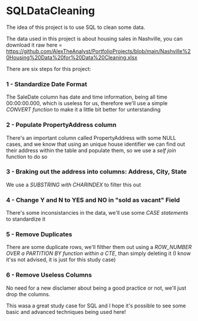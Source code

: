 # SQLDataCleaning
The idea of this project is to use SQL to clean some data.

The data used in this project is about housing sales in Nashville, you can download it raw here = https://github.com/AlexTheAnalyst/PortfolioProjects/blob/main/Nashville%20Housing%20Data%20for%20Data%20Cleaning.xlsx

There are six steps for this project:

### 1 - Standardize Date Format
  The SaleDate column has date and time information, being all time 00:00:00.000, which is useless for us, therefore we'll use a simple *CONVERT function* to make it a little bit better for unterstanding
  
### 2 - Populate PropertyAddress column
  There's an important column called PropertyAddress with some NULL cases, and we know that using an unique house identifier we can find out their address within the table and populate them, so we use a *self join* function to do so

### 3 - Braking out the address into columns: Address, City, State
  We use a *SUBSTRING with CHARINDEX* to filter this out
  
### 4 - Change Y and N to YES and NO in "sold as vacant" Field
  There's some inconsistancies in the data, we'll use some *CASE statements* to standardize it
  
### 5 - Remove Duplicates
  There are some duplicate rows, we'll filther them out using a *ROW_NUMBER OVER a PARTITION BY function within a CTE*, than simply deleting it (I know it'ss not advised, it is just for this study case)
  
### 6 - Remove Useless Columns
  No need for a new disclamer about being a good practice or not, we'll just drop the columns.
  
  
  This wasa a great study case for SQL and I hope it's possible to see some basic and advanced techniques being used here!
